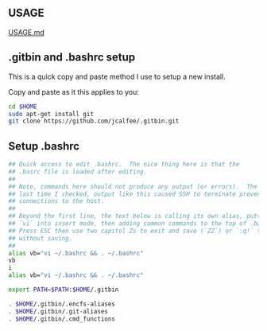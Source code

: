 USAGE
------------
[USAGE.md](USAGE.md)


.gitbin and .bashrc setup
------------
This is a quick copy and paste method I use to setup a new install.

Copy and paste as it this applies to you:
```bash
cd $HOME
sudo apt-get install git
git clone https://github.com/jcalfee/.gitbin.git
```

Setup .bashrc
------------

```bash
## Quick access to edit .bashrc.  The nice thing here is that the 
## .basrc file is loaded after editing.
##  
## Note, commands here should not produce any output (or errors).  The 
## last time I checked, output like this caused SSH to terminate preventing
## connections to the host.
## 
## Beyond the first line, the text below is calling its own alias, putting
## `vi` into insert mode, then adding common commands to the top of .bashrc. 
## Press ESC then use two capitol Zs to exit and save (`ZZ`) or `:q!` to exit 
## without saving.
## 
alias vb="vi ~/.bashrc && . ~/.bashrc"
vb
i
alias vb="vi ~/.bashrc && . ~/.bashrc"

export PATH=$PATH:$HOME/.gitbin

. $HOME/.gitbin/.encfs-aliases
. $HOME/.gitbin/.git-aliases
. $HOME/.gitbin/.cmd_functions

```

